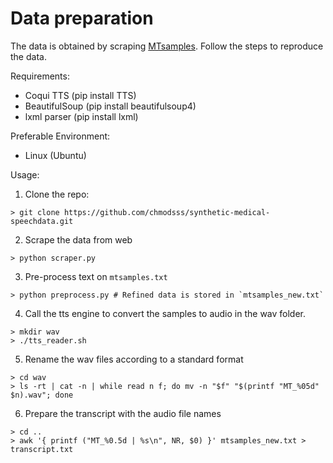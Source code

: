 # Data preparation

The data is obtained by scraping [MTsamples](https://www.mtsamples.com/). Follow the steps to reproduce the data.

Requirements:
* Coqui TTS (pip install TTS)
* BeautifulSoup (pip install beautifulsoup4)
* lxml parser (pip install lxml)

Preferable Environment:
* Linux (Ubuntu)

Usage:
1. Clone the repo:
```
> git clone https://github.com/chmodsss/synthetic-medical-speechdata.git
```

2. Scrape the data from web
```
> python scraper.py
```

3. Pre-process text on `mtsamples.txt`
```
> python preprocess.py # Refined data is stored in `mtsamples_new.txt`
```

4. Call the tts engine to convert the samples to audio in the wav folder.
```
> mkdir wav
> ./tts_reader.sh
```

5. Rename the wav files according to a standard format
```
> cd wav
> ls -rt | cat -n | while read n f; do mv -n "$f" "$(printf "MT_%05d" $n).wav"; done
```

6. Prepare the transcript with the audio file names
```
> cd ..
> awk '{ printf ("MT_%0.5d | %s\n", NR, $0) }' mtsamples_new.txt > transcript.txt
```
